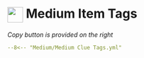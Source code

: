 # <img style="vertical-align:middle" src="../../images/icons/medium.png" width="35"> Medium Item Tags
_Copy button is provided on the right_
``` yaml title=""
--8<-- "Medium/Medium Clue Tags.yml"
```